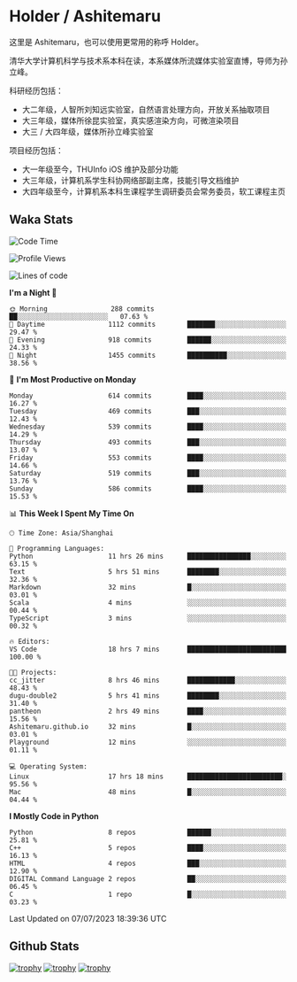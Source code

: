 # Holder / Ashitemaru

这里是 Ashitemaru，也可以使用更常用的称呼 Holder。

清华大学计算机科学与技术系本科在读，本系媒体所流媒体实验室直博，导师为孙立峰。

科研经历包括：

- 大二年级，人智所刘知远实验室，自然语言处理方向，开放关系抽取项目
- 大三年级，媒体所徐昆实验室，真实感渲染方向，可微渲染项目
- 大三 / 大四年级，媒体所孙立峰实验室

项目经历包括：

- 大一年级至今，THUInfo iOS 维护及部分功能
- 大三年级，计算机系学生科协网络部副主席，技能引导文档维护
- 大四年级至今，计算机系本科生课程学生调研委员会常务委员，软工课程主页

## Waka Stats

<!--START_SECTION:waka-->
![Code Time](http://img.shields.io/badge/Code%20Time-976%20hrs%2028%20mins-blue)

![Profile Views](http://img.shields.io/badge/Profile%20Views-1-blue)

![Lines of code](https://img.shields.io/badge/From%20Hello%20World%20I%27ve%20Written-2.8%20million%20lines%20of%20code-blue)

**I'm a Night 🦉** 

```text
🌞 Morning                288 commits         ██░░░░░░░░░░░░░░░░░░░░░░░   07.63 % 
🌆 Daytime                1112 commits        ███████░░░░░░░░░░░░░░░░░░   29.47 % 
🌃 Evening                918 commits         ██████░░░░░░░░░░░░░░░░░░░   24.33 % 
🌙 Night                  1455 commits        ██████████░░░░░░░░░░░░░░░   38.56 % 
```
📅 **I'm Most Productive on Monday** 

```text
Monday                   614 commits         ████░░░░░░░░░░░░░░░░░░░░░   16.27 % 
Tuesday                  469 commits         ███░░░░░░░░░░░░░░░░░░░░░░   12.43 % 
Wednesday                539 commits         ████░░░░░░░░░░░░░░░░░░░░░   14.29 % 
Thursday                 493 commits         ███░░░░░░░░░░░░░░░░░░░░░░   13.07 % 
Friday                   553 commits         ████░░░░░░░░░░░░░░░░░░░░░   14.66 % 
Saturday                 519 commits         ███░░░░░░░░░░░░░░░░░░░░░░   13.76 % 
Sunday                   586 commits         ████░░░░░░░░░░░░░░░░░░░░░   15.53 % 
```


📊 **This Week I Spent My Time On** 

```text
🕑︎ Time Zone: Asia/Shanghai

💬 Programming Languages: 
Python                   11 hrs 26 mins      ████████████████░░░░░░░░░   63.15 % 
Text                     5 hrs 51 mins       ████████░░░░░░░░░░░░░░░░░   32.36 % 
Markdown                 32 mins             █░░░░░░░░░░░░░░░░░░░░░░░░   03.01 % 
Scala                    4 mins              ░░░░░░░░░░░░░░░░░░░░░░░░░   00.44 % 
TypeScript               3 mins              ░░░░░░░░░░░░░░░░░░░░░░░░░   00.32 % 

🔥 Editors: 
VS Code                  18 hrs 7 mins       █████████████████████████   100.00 % 

🐱‍💻 Projects: 
cc_jitter                8 hrs 46 mins       ████████████░░░░░░░░░░░░░   48.43 % 
dugu-double2             5 hrs 41 mins       ████████░░░░░░░░░░░░░░░░░   31.40 % 
pantheon                 2 hrs 49 mins       ████░░░░░░░░░░░░░░░░░░░░░   15.56 % 
Ashitemaru.github.io     32 mins             █░░░░░░░░░░░░░░░░░░░░░░░░   03.01 % 
Playground               12 mins             ░░░░░░░░░░░░░░░░░░░░░░░░░   01.11 % 

💻 Operating System: 
Linux                    17 hrs 18 mins      ████████████████████████░   95.56 % 
Mac                      48 mins             █░░░░░░░░░░░░░░░░░░░░░░░░   04.44 % 
```

**I Mostly Code in Python** 

```text
Python                   8 repos             ██████░░░░░░░░░░░░░░░░░░░   25.81 % 
C++                      5 repos             ████░░░░░░░░░░░░░░░░░░░░░   16.13 % 
HTML                     4 repos             ███░░░░░░░░░░░░░░░░░░░░░░   12.90 % 
DIGITAL Command Language 2 repos             ██░░░░░░░░░░░░░░░░░░░░░░░   06.45 % 
C                        1 repo              █░░░░░░░░░░░░░░░░░░░░░░░░   03.23 % 
```




 Last Updated on 07/07/2023 18:39:36 UTC
<!--END_SECTION:waka-->

## Github Stats

[![trophy](https://github-profile-trophy.vercel.app/?username=Ashitemaru&column=7)](https://github.com/Ashitemaru)
[![trophy](https://github-readme-stats.vercel.app/api?username=Ashitemaru&show_icons=true&include_all_commits=true)](https://github.com/Ashitemaru)
[![trophy](https://github-readme-stats.vercel.app/api/top-langs/?username=Ashitemaru&layout=compact)](https://github.com/Ashitemaru)

<!--
**Ashitemaru/Ashitemaru** is a ✨ _special_ ✨ repository because its `README.md` (this file) appears on your GitHub profile.

Here are some ideas to get you started:

- 🔭 I’m currently working on ...
- 🌱 I’m currently learning ...
- 👯 I’m looking to collaborate on ...
- 🤔 I’m looking for help with ...
- 💬 Ask me about ...
- 📫 How to reach me: ...
- 😄 Pronouns: ...
- ⚡ Fun fact: ...
-->
